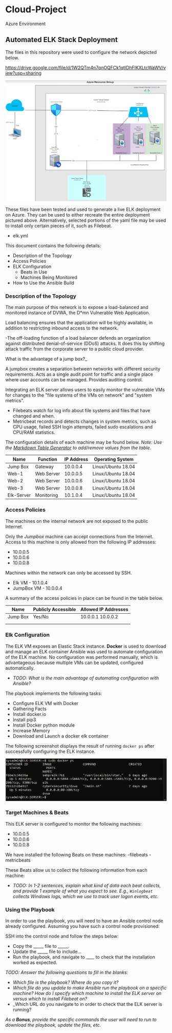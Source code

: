 # Cloud-Project
Azure Environment
## Automated ELK Stack Deployment

The files in this repository were used to configure the network depicted below.

https://drive.google.com/file/d/1W2QTm4n7qnOQFCk1qtIDhFlKXLtcWaWV/view?usp=sharing

![TODO: Update the path with the name of your screenshot of docker ps output](Images/Network-Diagram.png)

These files have been tested and used to generate a live ELK deployment on Azure. They can be used to either recreate the entire deployment pictured above. Alternatively, selected portions of the yaml file may be used to install only certain pieces of it, such as Filebeat.
  - elk.yml

This document contains the following details:
- Description of the Topology
- Access Policies
- ELK Configuration
  - Beats in Use
  - Machines Being Monitored
- How to Use the Ansible Build

### Description of the Topology

The main purpose of this network is to expose a load-balanced and monitored instance of DVWA, the D*mn Vulnerable Web Application.

Load balancing ensures that the application will be highly available, in addition to restricting inbound access to the network.

-The off-loading function of a load balancer defends an organization against distributed denial-of-service (DDoS) attacks. It does this by shifting attack traffic from the corporate server to a public cloud provider.

What is the advantage of a jump box?_

A jumpbox creates a separation between networks with different security requirements. Acts as a single audit point for traffic and a single place where user accounts can be managed. Provides auditing control. 

Integrating an ELK server allows users to easily monitor the vulnerable VMs for changes to the "file systems of the VMs on network" and "system metrics".
- Filebeats watch for log info about file systems and files that have changed and when.
- Metricbeat records and detects changes in system metrics, such as CPU usage, failed SSH login attempts, failed sudo escalations and CPU/RAM statistics.

The configuration details of each machine may be found below.
_Note: Use the [Markdown Table Generator](http://www.tablesgenerator.com/markdown_tables) to add/remove values from the table_.

| Name       | Function   | IP Address | Operating System |
|------------|------------|------------|------------------|
| Jump Box   | Gateway    | 10.0.0.4   |Linux/Ubuntu 18.04|
| Web-1      | Web Server | 10.0.0.5   |Linux/Ubuntu 18.04|
| Web-2      | Web Server | 10.0.0.6   |Linux/Ubuntu 18.04|
| Web-3      | Web Server | 10.0.0.8   |Linux/Ubuntu 18.04|
| Elk-Server | Monitoring | 10.1.0.4   |Linux/Ubuntu 18.04|


### Access Policies

The machines on the internal network are not exposed to the public Internet. 

Only the _Jumpbox_ machine can accept connections from the Internet. Access to this machine is only allowed from the following IP addresses:
- 10.0.0.5
- 10.0.0.6
- 10.0.0.8

Machines within the network can only be accessed by SSH.
- Elk VM - 10.1.0.4
- JumpBox VM - 10.0.0.4

A summary of the access policies in place can be found in the table below.

| Name     | Publicly Accessible | Allowed IP Addresses |
|----------|---------------------|----------------------|
| Jump Box | Yes/No              | 10.0.0.1 10.0.0.2    |
|          |                     |                      |
|          |                     |                      |

### Elk Configuration

The ELK VM exposes an Elastic Stack instance. **Docker** is used to download and manage an ELK container
Ansible was used to automate configuration of the ELK machine. No configuration was performed manually, which is advantageous because multiple VMs can be updated, configured automatically. 

- _TODO: What is the main advantage of automating configuration with Ansible?_

The playbook implements the following tasks:
- Configure ELK VM with Docker
- Gathering Facts
- Install docker.io
- Install pip3
- Install Docker python module
- Increase Memory
- Download and Launch a docker elk container

The following screenshot displays the result of running `docker ps` after successfully configuring the ELK instance.

![TODO: Update the path with the name of your screenshot of docker ps output](Images/docker_ps_output.png)

### Target Machines & Beats
This ELK server is configured to monitor the following machines:
- 10.0.0.5
- 10.0.0.6	
- 10.0.0.8

We have installed the following Beats on these machines:
-filebeats
-metricbeats

These Beats allow us to collect the following information from each machine:
- _TODO: In 1-2 sentences, explain what kind of data each beat collects, and provide 1 example of what you expect to see. E.g., `Winlogbeat` collects Windows logs, which we use to track user logon events, etc._

### Using the Playbook
In order to use the playbook, you will need to have an Ansible control node already configured. Assuming you have such a control node provisioned: 

SSH into the control node and follow the steps below:
- Copy the _____ file to _____.
- Update the _____ file to include...
- Run the playbook, and navigate to ____ to check that the installation worked as expected.

_TODO: Answer the following questions to fill in the blanks:_
- _Which file is the playbook? Where do you copy it?_
- _Which file do you update to make Ansible run the playbook on a specific machine? How do I specify which machine to install the ELK server on versus which to install Filebeat on?_
- _Which URL do you navigate to in order to check that the ELK server is running?

_As a **Bonus**, provide the specific commands the user will need to run to download the playbook, update the files, etc._

